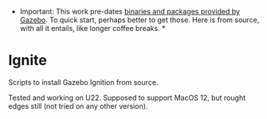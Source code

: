 * Important: This work pre-dates [binaries and packages provided by Gazebo](https://gazebosim.org/docs/all/getstarted). To quick start, perhaps better to get those. Here is from source, with all it entails, like longer coffee breaks. *

# Ignite

Scripts to install Gazebo Ignition from source.

Tested and working on U22. Supposed to support MacOS 12, but rought edges still (not tried on any other version).
